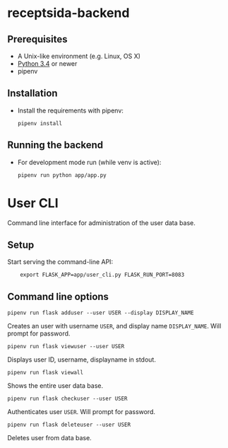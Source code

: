 # receptsida-backend


## Prerequisites

* A Unix-like environment (e.g. Linux, OS X)
* [Python 3.4](http://python.org/) or newer
* pipenv


## Installation

* Install the requirements with pipenv:

    ```
    pipenv install
    ```

## Running the backend

* For development mode run (while venv is active):

    ```
    pipenv run python app/app.py
    ```


# User CLI

Command line interface for administration of the user data base.

## Setup

Start serving the command-line API:

```
    export FLASK_APP=app/user_cli.py FLASK_RUN_PORT=8083
```

## Command line options

    pipenv run flask adduser --user USER --display DISPLAY_NAME

Creates an user with username `USER`, and display name `DISPLAY_NAME`.
Will prompt for password.


    pipenv run flask viewuser --user USER

Displays user ID, username, displayname in stdout.


    pipenv run flask viewall

Shows the entire user data base.


    pipenv run flask checkuser --user USER

Authenticates user `USER`. Will prompt for password.


    pipenv run flask deleteuser --user USER

Deletes user from data base.
